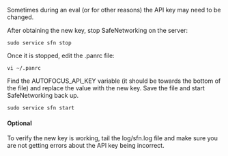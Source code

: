 Sometimes during an eval (or for other reasons) the API key may need to be changed.  

After obtaining the new key, stop SafeNetworking on the server:

```
sudo service sfn stop
```

Once it is stopped, edit the .panrc file:

```
vi ~/.panrc
```

Find the AUTOFOCUS_API_KEY variable (it should be towards the bottom of the file) and replace the value with the new key.  Save the file and start SafeNetworking back up.

```
sudo service sfn start
```

#### Optional
To verify the new key is working, tail the log/sfn.log file and make sure you are not getting errors about the API key being incorrect.
